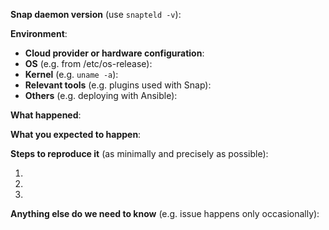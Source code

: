 <!--
Thanks for filing an issue! Before hitting the button, give this a read.

If you are reporting a new issue, make sure that we do not have any duplicates already open. You can ensure this by searching the issue list for this repository. If there is a duplicate, please close your issue and add a comment to the existing issue instead.

If you suspect your issue is a bug, please add as much context as you can using the template below. If it is not a bug, remove any sections you don't need and explain how we can help.

As a basic rule, if you cannot provide enough information to continue addressing the issue within 7 days, a maintainer will close it. We will, however, reopen it if you later provide the information. Thanks again.
-->

**Snap daemon version** (use `snapteld -v`):

**Environment**:
- **Cloud provider or hardware configuration**:
- **OS** (e.g. from /etc/os-release):
- **Kernel** (e.g. `uname -a`):
- **Relevant tools** (e.g. plugins used with Snap):
- **Others** (e.g. deploying with Ansible):


**What happened**:


**What you expected to happen**:


**Steps to reproduce it** (as minimally and precisely as possible):

1. 
2. 
3. 


**Anything else do we need to know** (e.g. issue happens only occasionally):
